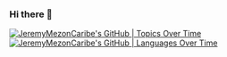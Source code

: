 ### Hi there 👋

<!--
**JeremyMezonCaribe/JeremyMezonCaribe** is a ✨ _special_ ✨ repository because its `README.md` (this file) appears on your GitHub profile.

Here are some ideas to get you started:

- 🔭 I’m currently working on ...
- 🌱 I’m currently learning ...
- 👯 I’m looking to collaborate on ...
- 🤔 I’m looking for help with ...
- 💬 Ask me about ...
- 📫 How to reach me: ...
- 😄 Pronouns: ...
- ⚡ Fun fact: ...
-->

[![JeremyMezonCaribe's GitHub | Topics Over Time](https://stats.quine.sh/JeremyMezonCaribe/topics-over-time?theme=dark)](https://quine.sh?utm_source=widgets&utm_campaign=JeremyMezonCaribe)
[![JeremyMezonCaribe's GitHub | Languages Over Time](https://stats.quine.sh/JeremyMezonCaribe/languages-over-time?theme=dark)](https://quine.sh?utm_source=widgets&utm_campaign=JeremyMezonCaribe)
